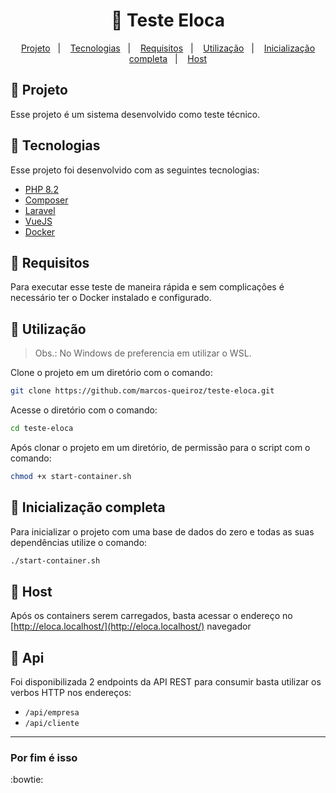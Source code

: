 <h1 align="center">
  🔭 Teste Eloca
</h1>

<p align="center">
  <a href="#-projeto">Projeto</a>&nbsp;&nbsp;&nbsp;|&nbsp;&nbsp;&nbsp;
  <a href="#-tecnologias">Tecnologias</a>&nbsp;&nbsp;&nbsp;|&nbsp;&nbsp;&nbsp;
  <a href="#-requisitos">Requisitos</a>&nbsp;&nbsp;&nbsp;|&nbsp;&nbsp;&nbsp;
  <a href="#-utilização">Utilização</a>&nbsp;&nbsp;&nbsp;|&nbsp;&nbsp;&nbsp;
  <a href="#-inicialização-completa">Inicialização completa</a>&nbsp;&nbsp;&nbsp;|&nbsp;&nbsp;&nbsp;
  <a href="#-host">Host</a>
</p>

## 📌 Projeto

Esse projeto é um sistema desenvolvido como teste técnico.

## 🚀 Tecnologias

Esse projeto foi desenvolvido com as seguintes tecnologias:

- [PHP 8.2](https://php.net/)
- [Composer](https://getcomposer.org)
- [Laravel](https://laravel.com/)
- [VueJS](https://vuejs.org/)
- [Docker](https://docker.com)

## 📌 Requisitos

Para executar esse teste de maneira rápida e sem complicações é necessário ter o Docker instalado e configurado.

## 📌 Utilização

> Obs.: No Windows de preferencia em utilizar o WSL.

Clone o projeto em um diretório com o comando:

```bash
git clone https://github.com/marcos-queiroz/teste-eloca.git
```

Acesse o diretório com o comando:

```bash
cd teste-eloca
```

Após clonar o projeto em um diretório, de permissão para o script com o comando:

```bash
chmod +x start-container.sh
```

## 📌 Inicialização completa

Para inicializar o projeto com uma base de dados do zero e todas as suas dependências utilize o comando:

```bash
./start-container.sh
```

## 📌 Host

Após os containers serem carregados, basta acessar o endereço no [http://eloca.localhost/](http://eloca.localhost/) navegador

## 📌 Api

Foi disponibilizada 2 endpoints da API REST para consumir basta utilizar os verbos HTTP nos endereços:

- `/api/empresa`
- `/api/cliente`

----
### Por fim é isso

:bowtie:
